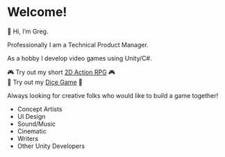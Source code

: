 # Welcome!

👋 Hi, I’m Greg.

Professionally I am a Technical Product Manager.

As a hobby I develop video games using Unity/C#.

🎮 Try out my short [2D Action RPG](https://github.com/gphorvath/Tivernum-Game) 🎮  
🎲 Try out my [Dice Game](https://gphorvath.github.io/Dice-Game/) 🎲  

Always looking for creative folks who would like to build a game together!
* Concept Artists
* UI Design
* Sound/Music
* Cinematic
* Writers
* Other Unity Developers
